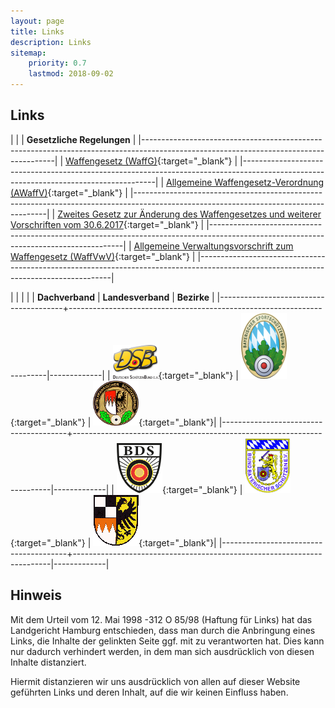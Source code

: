 ```yaml
---
layout: page
title: Links
description: Links
sitemap:
    priority: 0.7
    lastmod: 2018-09-02
---
```


## Links

|                            |
| **Gesetzliche Regelungen** |
|--------------------------------------------------------------------------------------------------------------------------------------|
| [Waffengesetz (WaffG)](https://www.gesetze-im-internet.de/waffg_2002/BJNR397010002.html){:target="_blank"}   |
|--------------------------------------------------------------------------------------------------------------------------------------|
| [Allgemeine Waffengesetz-Verordnung (AWaffV)](https://bssb.de/bssb/Waffenrecht/2018/Waffengesetzverordnung_2012.pdf){:target="_blank"}   |
|--------------------------------------------------------------------------------------------------------------------------------------|
| [Zweites Gesetz zur Änderung des Waffengesetzes und weiterer Vorschriften vom 30.6.2017](https://bssb.de/bssb/Waffenrecht/2018/Aenderung_Waffengesetz.pdf){:target="_blank"}   |
|--------------------------------------------------------------------------------------------------------------------------------------|
| [Allgemeine Verwaltungsvorschrift zum Waffengesetz (WaffVwV)](https://bssb.de/bssb/Waffenrecht/2018/Waffenverwaltungsvorschrift_22_03_2012.pdf){:target="_blank"}   |
|--------------------------------------------------------------------------------------------------------------------------------------|

|                                       |                                                                        |             |
| **Dachverband**                       |   **Landesverband**                                                    | **Bezirke** |
|---------------------------------------+------------------------------------------------------------------------|-------------|
| [![dsb-logo](/images/dsb-logo.png)](https://www.dsb.de){:target="_blank"} | [![bssb-logo](/images/bssb-logo.png)](https://www.bssb.de){:target="_blank"} | [![msb-logo](/images/msb-logo.png)](https://bgv.bssb.de/msb/){:target="_blank"}|
|---------------------------------------+------------------------------------------------------------------------|-------------|
| [![bds-logo](/images/bds-logo.png)](https://www.bdsnet.de/){:target="_blank"} | [![bbs-logo](/images/bbs-logo.png)](https://www.bbs-bayern.de/landesverband/vereine){:target="_blank"} | [![bbs-mfr-logo](/images/bbs-mfr-logo.png)](https://www.bbs-bayern.de/landesverband/bezirke){:target="_blank"}|
|---------------------------------------+------------------------------------------------------------------------|-------------|

## Hinweis

Mit dem Urteil vom 12. Mai 1998 -312 O 85/98 (Haftung für Links) hat das Landgericht Hamburg entschieden, dass man durch die Anbringung eines Links, die Inhalte der gelinkten Seite ggf. mit zu verantworten hat. Dies kann nur dadurch verhindert werden, in dem man sich ausdrücklich von diesen Inhalte distanziert.

Hiermit distanzieren wir uns ausdrücklich von allen auf dieser Website geführten Links und deren Inhalt, auf die wir keinen Einfluss haben.
